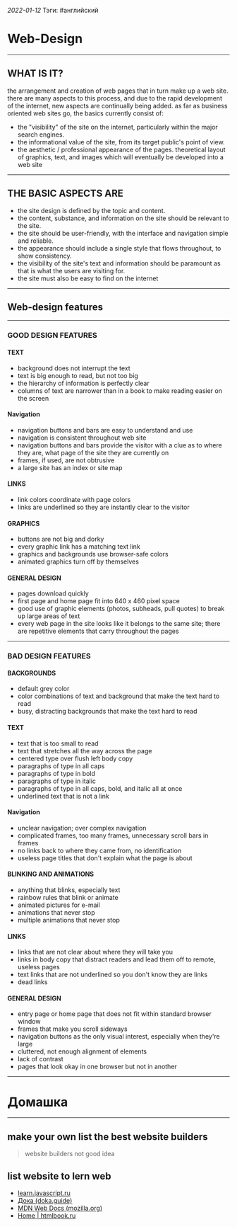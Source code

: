 *2022-01-12*
Тэги: #английский
# Web-Design
---

## WHAT IS IT?

the arrangement and creation of web pages that in turn make up a web site. there are many aspects to this process, and due to the rapid development of the internet, new aspects are continually being added. as far as business oriented web sites go, the basics currently consist of:
- the "visibility" of the site on the internet, particularly within the major search engines.
- the informational value of the site, from its target public's point of view.
- the aesthetic / professional appearance of the pages. theoretical layout of graphics, text, and images which will eventually be developed into a web site

---

## THE BASIC ASPECTS ARE

- the site design is defined by the topic and content. 
- the content, substance, and information on the site should be relevant to the site.
- the site should be user-friendly, with the interface and navigation simple and reliable.
- the appearance should include a single style that flows throughout, to show consistency.
- the visibility of the site's text and information should be paramount as that is what the users are visiting for.
- the site must also be easy to find on the internet

---

## Web-design features

---

### GOOD DESIGN FEATURES

#### TEXT

- background does not interrupt the text
- text is big enough to read, but not too big
- the hierarchy of information is perfectly clear
- columns of text are narrower than in a book to make reading easier on the screen

#### Navigation

- navigation buttons and bars are easy to understand and use
- navigation is consistent throughout web site
- navigation buttons and bars provide the visitor with a clue as to where they are, what page of the site they are currently on
- frames, if used, are not obtrusive
- a large site has an index or site map

#### LINKS

- link colors coordinate with page colors
- links are underlined so they are instantly clear to the visitor

#### GRAPHICS

- buttons are not big and dorky
- every graphic link has a matching text link
- graphics and backgrounds use browser-safe colors
- animated graphics turn off by themselves

#### GENERAL DESIGN

- pages download quickly
- first page and home page fit into 640 x 460 pixel space
- good use of graphic elements (photos, subheads, pull quotes) to break up large areas of text
- every web page in the site looks like it belongs to the same site; there are repetitive elements that carry throughout the pages

---

### BAD DESIGN FEATURES

#### BACKGROUNDS

- default grey color
- color combinations of text and background that make the text hard to read 
- busy, distracting backgrounds that make the text hard to read

#### TEXT

- text that is too small to read
- text that stretches all the way across the page
- centered type over flush left body copy
- paragraphs of type in all caps
- paragraphs of type in bold
- paragraphs of type in italic
- paragraphs of type in all caps, bold, and italic all at once
- underlined text that is not a link

#### Navigation

- unclear navigation; over complex navigation
- complicated frames, too many frames, unnecessary scroll bars in frames
- no links back to where they came from, no identification
- useless page titles that don't explain what the page is about

#### BLINKING AND ANIMATIONS

- anything that blinks, especially text
- rainbow rules that blink or animate
- animated pictures for e-mail
- animations that never stop
- multiple animations that never stop

#### LINKS

- links that are not clear about where they will take you
- links in body copy that distract readers and lead them off to remote, useless pages
- text links that are not underlined so you don't know they are links
- dead links

#### GENERAL DESIGN

- entry page or home page that does not fit within standard browser window
- frames that make you scroll sideways
- navigation buttons as the only visual interest, especially when they're large
- cluttered, not enough alignment of elements
- lack of contrast
- pages that look okay in one browser but not in another

---
 # Домашка
---

## make your own list the best website builders

>website builders not good idea

## list website to lern web

- [learn.javascript.ru](https://learn.javascript.ru/)
- [Дока (doka.guide)](https://doka.guide/)
- [MDN Web Docs (mozilla.org)](https://developer.mozilla.org/ru/)
- [Home | htmlbook.ru](http://htmlbook.ru/)
